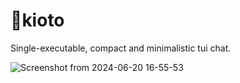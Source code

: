 # 💬kioto

Single-executable, compact and minimalistic tui chat.

![Screenshot from 2024-06-20 16-55-53](https://github.com/0watcher/kioto/assets/72736082/2b0a708b-69b2-4f1c-81cd-e432d0e84f08)
